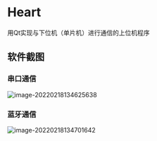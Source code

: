 # Heart

用Qt实现与下位机（单片机）进行通信的上位机程序
## 软件截图
### 串口通信

![image-20220218134625638](https://cdn.jsdelivr.net/gh/ambition-echo/img_bed/img/image-20220218134625638.png)

### 蓝牙通信
![image-20220218134701642](https://cdn.jsdelivr.net/gh/ambition-echo/img_bed/img/image-20220218134701642.png)